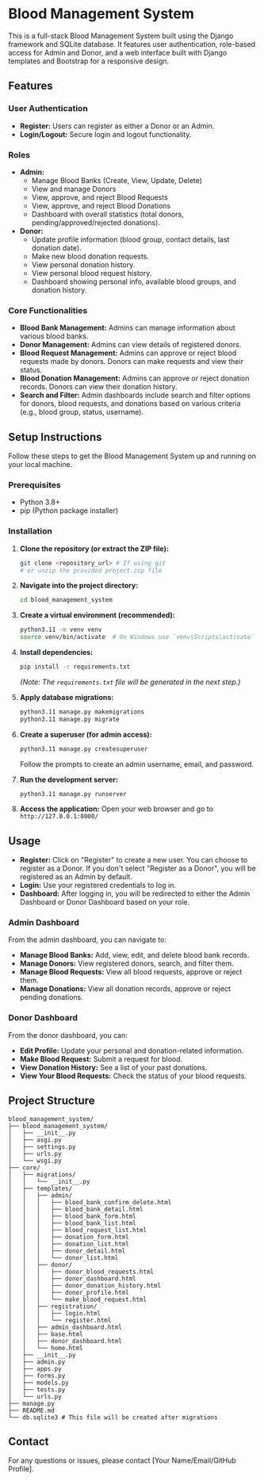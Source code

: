 # Blood Management System

This is a full-stack Blood Management System built using the Django framework and SQLite database. It features user authentication, role-based access for Admin and Donor, and a web interface built with Django templates and Bootstrap for a responsive design.

## Features

### User Authentication
*   **Register:** Users can register as either a Donor or an Admin.
*   **Login/Logout:** Secure login and logout functionality.

### Roles
*   **Admin:**
    *   Manage Blood Banks (Create, View, Update, Delete)
    *   View and manage Donors
    *   View, approve, and reject Blood Requests
    *   View, approve, and reject Blood Donations
    *   Dashboard with overall statistics (total donors, pending/approved/rejected donations).
*   **Donor:**
    *   Update profile information (blood group, contact details, last donation date).
    *   Make new blood donation requests.
    *   View personal donation history.
    *   View personal blood request history.
    *   Dashboard showing personal info, available blood groups, and donation history.

### Core Functionalities
*   **Blood Bank Management:** Admins can manage information about various blood banks.
*   **Donor Management:** Admins can view details of registered donors.
*   **Blood Request Management:** Admins can approve or reject blood requests made by donors. Donors can make requests and view their status.
*   **Blood Donation Management:** Admins can approve or reject donation records. Donors can view their donation history.
*   **Search and Filter:** Admin dashboards include search and filter options for donors, blood requests, and donations based on various criteria (e.g., blood group, status, username).

## Setup Instructions

Follow these steps to get the Blood Management System up and running on your local machine.

### Prerequisites
*   Python 3.8+
*   pip (Python package installer)

### Installation

1.  **Clone the repository (or extract the ZIP file):**
    ```bash
    git clone <repository_url> # If using git
    # or unzip the provided project.zip file
    ```

2.  **Navigate into the project directory:**
    ```bash
    cd blood_management_system
    ```

3.  **Create a virtual environment (recommended):**
    ```bash
    python3.11 -m venv venv
    source venv/bin/activate  # On Windows use `venv\Scripts\activate`
    ```

4.  **Install dependencies:**
    ```bash
    pip install -r requirements.txt
    ```
    *(Note: The `requirements.txt` file will be generated in the next step.)*

5.  **Apply database migrations:**
    ```bash
    python3.11 manage.py makemigrations
    python3.11 manage.py migrate
    ```

6.  **Create a superuser (for admin access):**
    ```bash
    python3.11 manage.py createsuperuser
    ```
    Follow the prompts to create an admin username, email, and password.

7.  **Run the development server:**
    ```bash
    python3.11 manage.py runserver
    ```

8.  **Access the application:**
    Open your web browser and go to `http://127.0.0.1:8000/`

## Usage

*   **Register:** Click on "Register" to create a new user. You can choose to register as a Donor. If you don't select "Register as a Donor", you will be registered as an Admin by default.
*   **Login:** Use your registered credentials to log in.
*   **Dashboard:** After logging in, you will be redirected to either the Admin Dashboard or Donor Dashboard based on your role.

### Admin Dashboard
From the admin dashboard, you can navigate to:
*   **Manage Blood Banks:** Add, view, edit, and delete blood bank records.
*   **Manage Donors:** View registered donors, search, and filter them.
*   **Manage Blood Requests:** View all blood requests, approve or reject them.
*   **Manage Donations:** View all donation records, approve or reject pending donations.

### Donor Dashboard
From the donor dashboard, you can:
*   **Edit Profile:** Update your personal and donation-related information.
*   **Make Blood Request:** Submit a request for blood.
*   **View Donation History:** See a list of your past donations.
*   **View Your Blood Requests:** Check the status of your blood requests.

## Project Structure

```
blood_management_system/
├── blood_management_system/
│   ├── __init__.py
│   ├── asgi.py
│   ├── settings.py
│   ├── urls.py
│   └── wsgi.py
├── core/
│   ├── migrations/
│   │   └── __init__.py
│   ├── templates/
│   │   ├── admin/
│   │   │   ├── blood_bank_confirm_delete.html
│   │   │   ├── blood_bank_detail.html
│   │   │   ├── blood_bank_form.html
│   │   │   ├── blood_bank_list.html
│   │   │   ├── blood_request_list.html
│   │   │   ├── donation_form.html
│   │   │   ├── donation_list.html
│   │   │   ├── donor_detail.html
│   │   │   └── donor_list.html
│   │   ├── donor/
│   │   │   ├── donor_blood_requests.html
│   │   │   ├── donor_dashboard.html
│   │   │   ├── donor_donation_history.html
│   │   │   ├── donor_profile.html
│   │   │   └── make_blood_request.html
│   │   ├── registration/
│   │   │   ├── login.html
│   │   │   └── register.html
│   │   ├── admin_dashboard.html
│   │   ├── base.html
│   │   ├── donor_dashboard.html
│   │   └── home.html
│   ├── __init__.py
│   ├── admin.py
│   ├── apps.py
│   ├── forms.py
│   ├── models.py
│   ├── tests.py
│   └── urls.py
├── manage.py
├── README.md
└── db.sqlite3 # This file will be created after migrations
```

## Contact

For any questions or issues, please contact [Your Name/Email/GitHub Profile].

